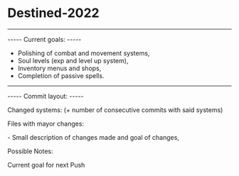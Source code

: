 # Destined-2022

---
----- Current goals: -----

* Polishing of combat and movement systems,
* Soul levels (exp and level up system),
* Inventory menus and shops,
* Completion of passive spells.

---
----- Commit layout: -----

Changed systems:    (+ number of consecutive commits with said systems)

Files with mayor changes:

 \- Small description of changes made and goal of changes,

Possible Notes:

Current goal for next Push
 
